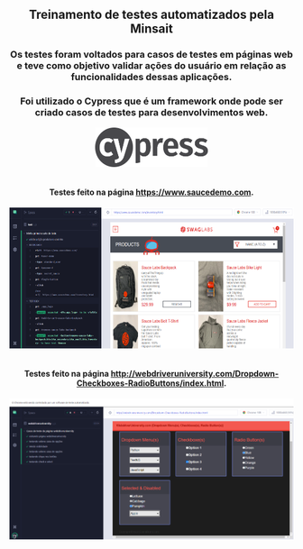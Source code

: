 <div align="center">
  
## Treinamento de testes automatizados pela Minsait
  
</div>

<div align="center">

### Os testes foram voltados para casos de testes em páginas web e teve como objetivo validar ações do usuário em relação as funcionalidades dessas aplicações.
  
### Foi utilizado o Cypress que é um framework onde pode ser criado casos de testes para desenvolvimentos web.

 <img align="center" height="70" width="200" src="/logo-cypress.png">

</div>

<div align="center"><br>

#### Testes feito na página https://www.saucedemo.com.

  <img align="center" height="250" width="800" src="/cypress.png">
</div>

<div align="center"><br>

#### Testes feito na página http://webdriveruniversity.com/Dropdown-Checkboxes-RadioButtons/index.html.

  <img align="center" height="250" width="800" src="/image2.png">
</div>
  
</div>

